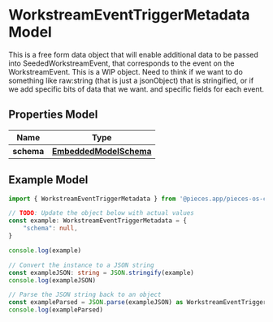 
# WorkstreamEventTriggerMetadata Model

This is a free form data object that will enable additional data to be passed into SeededWorkstreamEvent, that corresponds to the event on the WorkstreamEvent.  This is a WIP object.  Need to think if we want to do something like raw:string (that is just a jsonObject) that is stringified, or if we add specific bits of data that we want. and specific fields for each event.

## Properties Model

Name | Type
------------ | -------------
**schema** | [**EmbeddedModelSchema**](EmbeddedModelSchema)

## Example Model

```typescript
import { WorkstreamEventTriggerMetadata } from '@pieces.app/pieces-os-client'

// TODO: Update the object below with actual values
const example: WorkstreamEventTriggerMetadata = {
    "schema": null,
}

console.log(example)

// Convert the instance to a JSON string
const exampleJSON: string = JSON.stringify(example)
console.log(exampleJSON)

// Parse the JSON string back to an object
const exampleParsed = JSON.parse(exampleJSON) as WorkstreamEventTriggerMetadata
console.log(exampleParsed)
```


